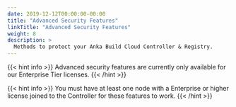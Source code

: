 ```yaml
---
date: 2019-12-12T00:00:00-00:00
title: "Advanced Security Features"
linkTitle: "Advanced Security Features"
weight: 8
description: >
  Methods to protect your Anka Build Cloud Controller & Registry.
---
```


{{< hint info >}}
Advanced security features are currently only available for our Enterprise Tier licenses.
{{< /hint >}}

{{< hint info >}}
You must have at least one node with a Enterprise or higher license joined to the Controller for these features to work.
{{< /hint >}}
